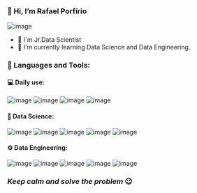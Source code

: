 ### 👋 Hi, I’m Rafael Porfírio

![image](https://user-images.githubusercontent.com/64717231/233402124-702f2e1b-b423-4e34-b4d3-7432bcebd174.png)

- 👀 I´m Jr.Data Scientist
- 🌱 I'm currently learning Data Science and Data Engineering.

### 🚀 Languages and Tools:

#### 💻 Daily use:

![image](https://user-images.githubusercontent.com/64717231/233403559-0d4a21c6-5068-4379-8182-29261d46421c.png)
![image](https://user-images.githubusercontent.com/64717231/233403586-09b7c0f5-6830-4e97-8c1c-e01c2a7c5023.png)
![image](https://user-images.githubusercontent.com/64717231/233403620-e3dc5e3f-89cb-48be-a016-a0f862738ce9.png)
![image](https://user-images.githubusercontent.com/64717231/233403663-0a8b0f36-2f3e-46a9-aa87-e051a7e3ed46.png)


#### 🎲 Data Science:

![image](https://user-images.githubusercontent.com/64717231/233402663-ded3dcae-6daa-4373-95bd-7b90e7691cba.png)
![image](https://user-images.githubusercontent.com/64717231/233402698-8fac190c-334b-4dc5-a2e2-adc3f67c0a78.png)
![image](https://user-images.githubusercontent.com/64717231/233402724-cecd2a66-1202-45cd-8ce0-49d31b2563aa.png)
![image](https://user-images.githubusercontent.com/64717231/233402744-ca572ab9-979b-4f8d-839b-c7df43f0203b.png)
![image](https://user-images.githubusercontent.com/64717231/233402762-278a318f-8f30-4379-995a-32b656762884.png)

#### ⚙️ Data Engineering:

![image](https://user-images.githubusercontent.com/64717231/233403203-acc94635-6da7-482f-a95f-c142c98e779e.png)
![image](https://user-images.githubusercontent.com/64717231/233403220-16bd69bb-392d-4bc4-8d39-c69f2858c7d7.png)
![image](https://user-images.githubusercontent.com/64717231/233403236-db07374e-91bc-46fa-a4b3-e56b29d8bffb.png)
![image](https://user-images.githubusercontent.com/64717231/233403259-2c123597-547b-4d5b-81ca-63486cc36ac4.png)
![image](https://user-images.githubusercontent.com/64717231/233403275-d41a7889-df4c-4c79-b1db-f0fc0b64579e.png)


### *Keep calm and solve the problem* 😉
<!---
rafaelporfiriobarros/rafaelporfiriobarros is a ✨ special ✨ repository because its `README.md` (this file) appears on your GitHub profile.
You can click the Preview link to take a look at your changes.
--->
